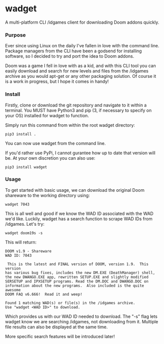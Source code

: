 # wadget
A multi-platform CLI /idgames client for downloading Doom addons quickly.

### Purpose
Ever since using Linux on the daily I've fallen in love with the command line. Package managers from the CLI have been a godsend for installing software, so I decided to try and port the idea to Doom addons.

Doom was a game I fell in love with as a kid, and with this CLI tool you can easily download and search for new levels and files from the /idgames archive as you would apt-get or any other packaging solution. Of course it is a work in progress, but I hope it comes in handy!

### Install
Firstly, clone or download the git repository and navigate to it within a terminal. You MUST have Python3 and pip (3, if necessary to specify on your OS) installed for wadget to function.

Simply run this command from within the root wadget directory:
```
pip3 install .
```
You can now use wadget from the command line.

If you'd rather use PyPi, I cannot gurantee how up to date that version will be. At your own discretion you can also use:
```
pip3 install wadget
```

### Usage
To get started with basic usage, we can download the original Doom shareware to the working directory using:
```
wadget 7043
```
This is all well and good if we know the WAD ID associated with the WAD we'd like. Luckily, wadget has a search function to scrape WAD IDs from /idgames. Let's try:
```
wadget doom19s -s
```
This will return:
```
DOOM v1.9 - Shareware
WAD ID: 7043

 This is the latest and FINAL version of DOOM, version 1.9.  This version
has various bug fixes, includes the new DM.EXE (DeathManager) shell,
the new DWANGO.EXE app, rewritten SETUP.EXE and slightly modified
SERSETUP and IPXSETUP programs. Read the DM.DOC and DWANGO.DOC on
information about the new programs.  Also included is the quite awesome
DOOM FAQ v6.666!  Read it and weep!

Found 1 matching WAD(s) or file(s) in the /idgames archive.
Use "wadget <WAD ID>" to download.
```
Which provides us with our WAD ID needed to download. The "-s" flag lets wadget know we are searching /idgames, not downloading from it. Multiple file results can also be displayed at the same time.

More specific search features will be introduced later!
